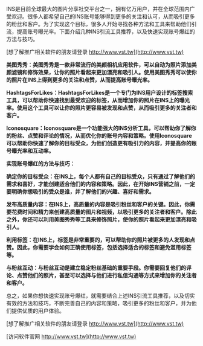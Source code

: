 INS是目前全球最大的图片分享社交平台之一，拥有亿万用户，并在全球范围内广受欢迎。很多人都希望自己的INS账号能够得到更多的关注和认可，从而吸引更多的粉丝和客户。为了实现这个目标，很多人开始寻找各种方法和工具来帮助他们引流，提高账号曝光率。下面介绍几种INS引流工具推荐，以及快速实现账号爆红的方法与技巧。

[想了解推广相关软件的朋友请登录 http://www.vst.tw](http://www.vst.tw)

**美图秀秀：美图秀秀是一款非常流行的美颜相机应用软件，可以自动为照片添加美颜滤镜和修饰效果，让你的照片看起来更加漂亮和吸引人。使用美图秀秀可以使你的照片在INS上得到更多的关注和点赞，从而提高账号曝光率。**

**HashtagsForLikes：HashtagsForLikes是一个专门为INS用户设计的标签搜索工具，可以帮助你快速找到最受欢迎的标签，从而增加你的照片在INS上的曝光率。使用这个工具可以让你的照片更容易被发现和点赞，从而吸引更多的关注者和客户。**

**Iconosquare：Iconosquare是一个功能强大的INS分析工具，可以帮助你了解你的粉丝、点赞和评论的情况，从而优化你的账号内容和策略。使用Iconosquare可以帮助你快速了解你的目标受众，为他们创造更有吸引力的内容，并提高你的账号曝光率和互动率。**

**实现账号爆红的方法与技巧：**

**确定你的目标受众：在INS上，每个人都有自己的目标受众，只有通过了解他们的需求和喜好，才能创建适合他们的内容和策略。因此，在开始INS营销之前，一定要明确你想吸引的受众是谁，并了解他们的兴趣、喜好和需求。**

**发布高质量内容：在INS上，高质量的内容是吸引粉丝和客户的关键。因此，你需要花费时间和精力来创建高质量的图片和视频，以吸引更多的关注者和客户。除此之外，你还可以利用美图秀秀等工具来修饰照片，使你的照片看起来更加漂亮和吸引人。**

**利用标签：在INS上，标签是非常重要的，可以帮助你的照片被更多的人发现和点赞。因此，你需要学会如何正确使用标签，包括选择适合的标签和避免滥用标签等。**

**与粉丝互动：与粉丝互动是建立稳定粉丝基础的重要手段。你需要回复他们的评论、点赞他们的照片，甚至可以选择与他们进行私信沟通等方式来增加你的关注者和客户。**

总之，如果你想快速实现账号爆红，就需要结合上述INS引流工具推荐，以及切实有效的方法和技巧，不断完善自己的内容和策略，吸引更多的粉丝和客户，并为他们提供优质的用户体验。

[想了解推广相关软件的朋友请登录 http://www.vst.tw](http://www.vst.tw)


[访问软件官网 http://www.vst.tw](http://www.vst.tw)
